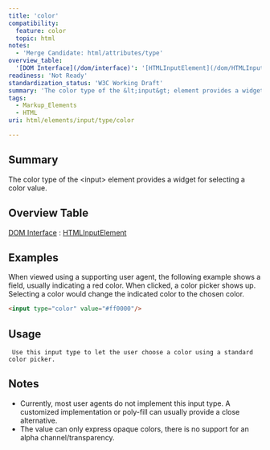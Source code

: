 ```yaml
---
title: 'color'
compatibility:
  feature: color
  topic: html
notes:
  - 'Merge Candidate: html/attributes/type'
overview_table:
  '[DOM Interface](/dom/interface)': '[HTMLInputElement](/dom/HTMLInputElement)'
readiness: 'Not Ready'
standardization_status: 'W3C Working Draft'
summary: 'The color type of the &lt;input&gt; element provides a widget for selecting a color value.'
tags:
  - Markup_Elements
  - HTML
uri: html/elements/input/type/color

---
```

## Summary

The color type of the &lt;input&gt; element provides a widget for selecting a color value.

## Overview Table

[DOM Interface](/dom/interface)
:   [HTMLInputElement](/dom/HTMLInputElement)

## Examples

When viewed using a supporting user agent, the following example shows a field, usually indicating a red color. When clicked, a color picker shows up. Selecting a color would change the indicated color to the chosen color.

``` html
<input type="color" value="#ff0000"/>
```

## Usage

     Use this input type to let the user choose a color using a standard color picker.

## Notes

-   Currently, most user agents do not implement this input type. A customized implementation or poly-fill can usually provide a close alternative.
-   The value can only express opaque colors, there is no support for an alpha channel/transparency.
